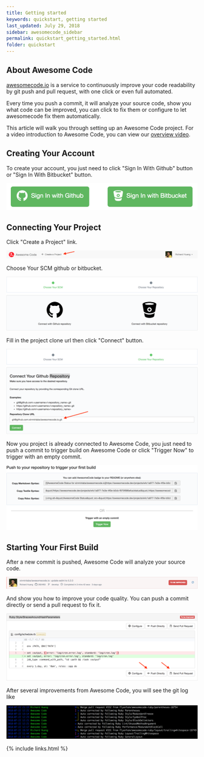 ```yaml
---
title: Getting started
keywords: quickstart, getting started
last_updated: July 29, 2018
sidebar: awesomecode_sidebar
permalink: quickstart_getting_started.html
folder: quickstart
---
```


## About Awesome Code

[awesomecode.io](https://awesomecode.io) is a service to continuously improve your code readability by git push and pull request, with one click or even full automated.

Every time you push a commit, it will analyze your source code, show you what code can be improved, you can click to fix them or configure to let awesomecode fix them automatically.

This article will walk you through setting up an Awesome Code project.
For a video introduction to Awesome Code, you can view our [overview
video](https://youtu.be/oIlN1BHvQCE).

## Creating Your Account

To create your account, you just need to click "Sign In With Github"
button or "Sign In With Bitbucket" button.

![quickstart getting started 0](/images/quickstart_getting_started_0.png)

## Connecting Your Project

Click "Create a Project" link.

![quickstart getting started 1](/images/quickstart_getting_started_1.png)

Choose Your SCM github or bitbucket.

![quickstart getting started 2](/images/quickstart_getting_started_2.png)

Fill in the project clone url then click "Connect" button.

![quickstart getting started 3](/images/quickstart_getting_started_3.png)

Now you project is already connected to Awesome Code, you just need to
push a commit to trigger build on Awesome Code or click "Trigger Now" to
trigger with an empty commit.

![quickstart getting started 4](/images/quickstart_getting_started_4.png)

## Starting Your First Build

After a new commit is pushed, Awesome Code will analyze your source
code.

![quickstart getting started 5](/images/quickstart_getting_started_5.png)

And show you how to improve your code quality. You can push a commit directly
or send a pull request to fix it.

![quickstart getting started 6](/images/quickstart_getting_started_6.png)

After several improvements from Awesome Code, you will see the git log
like

![quickstart getting started 7](/images/quickstart_getting_started_7.png)

{% include links.html %}
